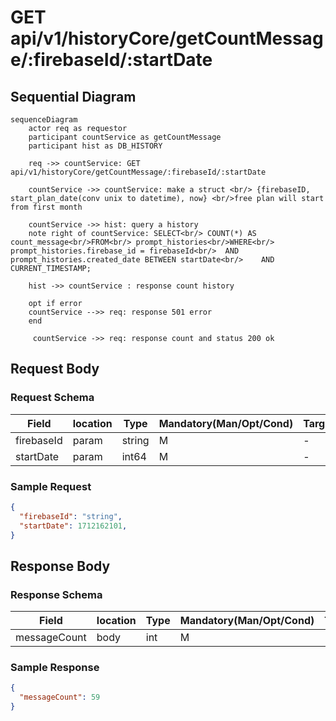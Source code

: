 # GET api/v1/historyCore/getCountMessage/:firebaseId/:startDate

## Sequential Diagram
```mermaid
sequenceDiagram
    actor req as requestor
    participant countService as getCountMessage
    participant hist as DB_HISTORY

    req ->> countService: GET api/v1/historyCore/getCountMessage/:firebaseId/:startDate

    countService ->> countService: make a struct <br/> {firebaseID, start_plan_date(conv unix to datetime), now} <br/>free plan will start from first month

    countService ->> hist: query a history
    note right of countService: SELECT<br/>	COUNT(*) AS count_message<br/>FROM<br/>	prompt_histories<br/>WHERE<br/>	prompt_histories.firebase_id = firebaseId<br/>	AND prompt_histories.created_date BETWEEN startDate<br/>	AND CURRENT_TIMESTAMP;

    hist ->> countService : response count history 

    opt if error
    countService -->> req: response 501 error
    end

     countService ->> req: response count and status 200 ok

```



## Request Body

### Request Schema

| Field      | location | Type   | Mandatory(Man/Opt/Cond) | Target | Description |
| ---------- | -------- | ------ | ----------------------- | ------ | ----------- |
| firebaseId | param    | string | M                       | -      | -           |
| startDate  | param    | int64  | M                       | -      | -           |

### Sample Request

```json
{
  "firebaseId": "string",
  "startDate": 1712162101,
}
```

## Response Body

### Response Schema

| Field        | location | Type   | Mandatory(Man/Opt/Cond) | Target | Description |
| ------------ | -------- | ------ | ----------------------- | ------ | ----------- |
| messageCount | body     | int | M                       | -      | -           |

### Sample Response

```json
{
  "messageCount": 59
}
```


